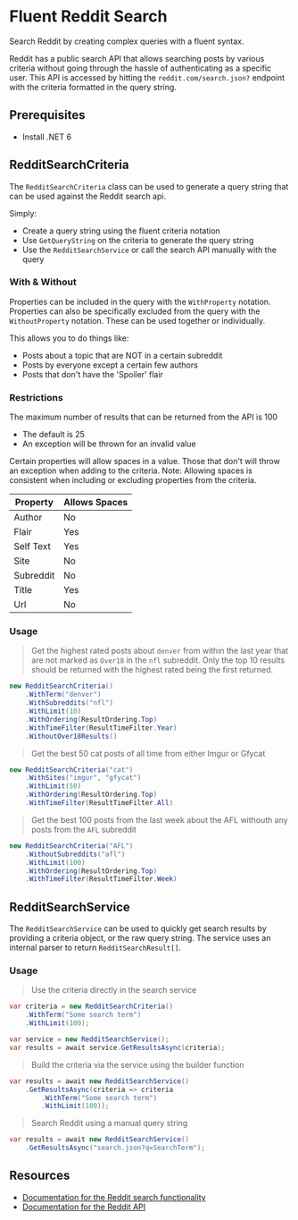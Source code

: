 # Fluent Reddit Search

Search Reddit by creating complex queries with a fluent syntax.

Reddit has a public search API that allows searching posts by various criteria without going through the hassle of authenticating as a specific user. This API is accessed by hitting the `reddit.com/search.json?` endpoint with the criteria formatted in the query string.

## Prerequisites
* Install .NET 6

## RedditSearchCriteria

The `RedditSearchCriteria` class can be used to generate a query string that can be used against the Reddit search api.

Simply:
* Create a query string using the fluent criteria notation
* Use `GetQueryString` on the criteria to generate the query string
* Use the `RedditSearchService` or call the search API manually with the query

### With & Without

Properties can be included in the query with the `WithProperty` notation. Properties can also be specifically excluded from the query with the `WithoutProperty` notation. These can be used together or individually.

This allows you to do things like:
* Posts about a topic that are NOT in a certain subreddit
* Posts by everyone except a certain few authors
* Posts that don't have the 'Spoiler' flair

### Restrictions

The maximum number of results that can be returned from the API is 100
* The default is 25
* An exception will be thrown for an invalid value

Certain properties will allow spaces in a value. Those that don't will throw an exception when adding to the criteria.
Note: Allowing spaces is consistent when including or excluding properties from the criteria.

| Property | Allows Spaces |
| --- | --- |
| Author | No |
| Flair | Yes |
| Self Text | Yes |
| Site | No |
| Subreddit | No |
| Title | Yes |
| Url | No |

### Usage

> Get the highest rated posts about `denver` from within the last year that are not marked as `Over18` in the `nfl` subreddit. Only the top 10 results should be returned with the highest rated being the first returned.

```c#
new RedditSearchCriteria()
    .WithTerm("denver")
    .WithSubreddits("nfl")
    .WithLimit(10)
    .WithOrdering(ResultOrdering.Top)
    .WithTimeFilter(ResultTimeFilter.Year)
    .WithoutOver18Results()
```

> Get the best 50 cat posts of all time from either Imgur or Gfycat

```c#
new RedditSearchCriteria("cat")
    .WithSites("imgur", "gfycat")
    .WithLimit(50)
    .WithOrdering(ResultOrdering.Top)
    .WithTimeFilter(ResultTimeFilter.All)
```

> Get the best 100 posts from the last week about the AFL withouth any posts from the `AFL` subreddit

```c#
new RedditSearchCriteria("AFL")
    .WithoutSubreddits("afl")
    .WithLimit(100)
    .WithOrdering(ResultOrdering.Top)
    .WithTimeFilter(ResultTimeFilter.Week)
```

## RedditSearchService

The `RedditSearchService` can be used to quickly get search results by providing a criteria object, or the raw query string. The service uses an internal parser to return `RedditSearchResult[]`.

### Usage

> Use the criteria directly in the search service

```c#
var criteria = new RedditSearchCriteria()
    .WithTerm("Some search term")
    .WithLimit(100);

var service = new RedditSearchService();
var results = await service.GetResultsAsync(criteria);
```

> Build the criteria via the service using the builder function

```c#
var results = await new RedditSearchService()
    .GetResultsAsync(criteria => criteria
        .WithTerm("Some search term")
        .WithLimit(100));
```

> Search Reddit using a manual query string

```c#
var results = await new RedditSearchService()
    .GetResultsAsync("search.json?q=SearchTerm");
```

## Resources
* [Documentation for the Reddit search functionality](https://www.reddit.com/wiki/search)
* [Documentation for the Reddit API](https://www.reddit.com/dev/api#GET_search)